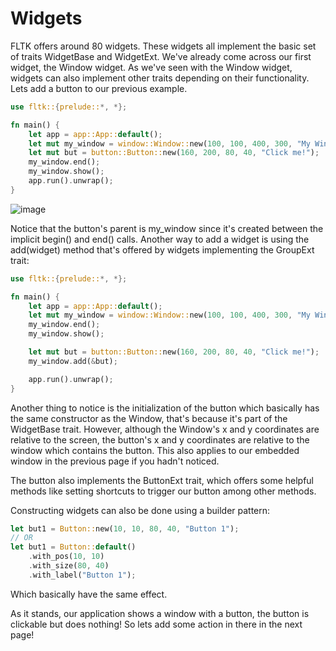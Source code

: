 # Widgets

FLTK offers around 80 widgets. These widgets all implement the basic set of traits WidgetBase and WidgetExt. We've already come across our first widget, the Window widget.
As we've seen with the Window widget, widgets can also implement other traits depending on their functionality.
Lets add a button to our previous example.

```rust
use fltk::{prelude::*, *};

fn main() {
    let app = app::App::default();
    let mut my_window = window::Window::new(100, 100, 400, 300, "My Window");
    let mut but = button::Button::new(160, 200, 80, 40, "Click me!");
    my_window.end();
    my_window.show();
    app.run().unwrap();
}
```
![image](https://user-images.githubusercontent.com/37966791/100937814-adfb4900-3504-11eb-8a6b-f42a4fb4e470.png)

Notice that the button's parent is my_window since it's created between the implicit begin() and end() calls.
Another way to add a widget is using the add(widget) method that's offered by widgets implementing the GroupExt trait:
```rust
use fltk::{prelude::*, *};

fn main() {
    let app = app::App::default();
    let mut my_window = window::Window::new(100, 100, 400, 300, "My Window");
    my_window.end();
    my_window.show();

    let mut but = button::Button::new(160, 200, 80, 40, "Click me!");
    my_window.add(&but);

    app.run().unwrap();
}
```

Another thing to notice is the initialization of the button which basically has the same constructor as the Window, that's because it's part of the WidgetBase trait. However, although the Window's x and y coordinates are relative to the screen, the button's x and y coordinates are relative to the window which contains the button. This also applies to our embedded window in the previous page if you hadn't noticed.

The button also implements the ButtonExt trait, which offers some helpful methods like setting shortcuts to trigger our button among other methods.

Constructing widgets can also be done using a builder pattern:
```rust
let but1 = Button::new(10, 10, 80, 40, "Button 1");
// OR
let but1 = Button::default()
    .with_pos(10, 10)
    .with_size(80, 40)
    .with_label("Button 1");
```
Which basically have the same effect.

As it stands, our application shows a window with a button, the button is clickable but does nothing!
So lets add some action in there in the next page! 